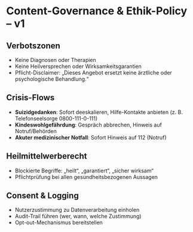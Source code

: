 # Content-Governance & Ethik-Policy – v1

## Verbotszonen
- Keine Diagnosen oder Therapien
- Keine Heilversprechen oder Wirksamkeitsgarantien
- Pflicht-Disclaimer: „Dieses Angebot ersetzt keine ärztliche oder psychologische Behandlung.“

## Crisis-Flows
- **Suizidgedanken**: Sofort deeskalieren, Hilfe-Kontakte anbieten (z. B. Telefonseelsorge 0800-111-0-111)
- **Kindeswohlgefährdung**: Gespräch abbrechen, Hinweis auf Notruf/Behörden
- **Akuter medizinischer Notfall**: Sofort Hinweis auf 112 (Notruf)

## Heilmittelwerberecht
- Blockierte Begriffe: „heilt“, „garantiert“, „sicher wirksam“
- Pflichtprüfung bei allen gesundheitsbezogenen Aussagen

## Consent & Logging
- Nutzerzustimmung zu Datenverarbeitung einholen
- Audit-Trail führen (wer, wann, welche Zustimmung)
- Opt-out-Mechanismus bereitstellen
